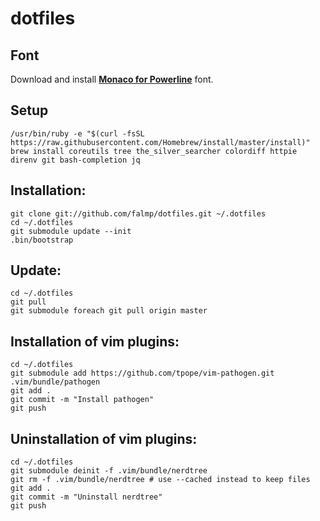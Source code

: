 # dotfiles

## Font

Download and install **[Monaco for Powerline](https://gist.github.com/baopham/1838072#file-monaco-for-powerline-otf)** font.

## Setup

```
/usr/bin/ruby -e "$(curl -fsSL https://raw.githubusercontent.com/Homebrew/install/master/install)"
brew install coreutils tree the_silver_searcher colordiff httpie direnv git bash-completion jq
```

## Installation:

```
git clone git://github.com/falmp/dotfiles.git ~/.dotfiles
cd ~/.dotfiles
git submodule update --init
.bin/bootstrap
```

## Update:

```
cd ~/.dotfiles
git pull
git submodule foreach git pull origin master
```

## Installation of vim plugins:

```
cd ~/.dotfiles
git submodule add https://github.com/tpope/vim-pathogen.git .vim/bundle/pathogen
git add .
git commit -m "Install pathogen"
git push
```

## Uninstallation of vim plugins:

```
cd ~/.dotfiles
git submodule deinit -f .vim/bundle/nerdtree
git rm -f .vim/bundle/nerdtree # use --cached instead to keep files
git add .
git commit -m "Uninstall nerdtree"
git push
```
